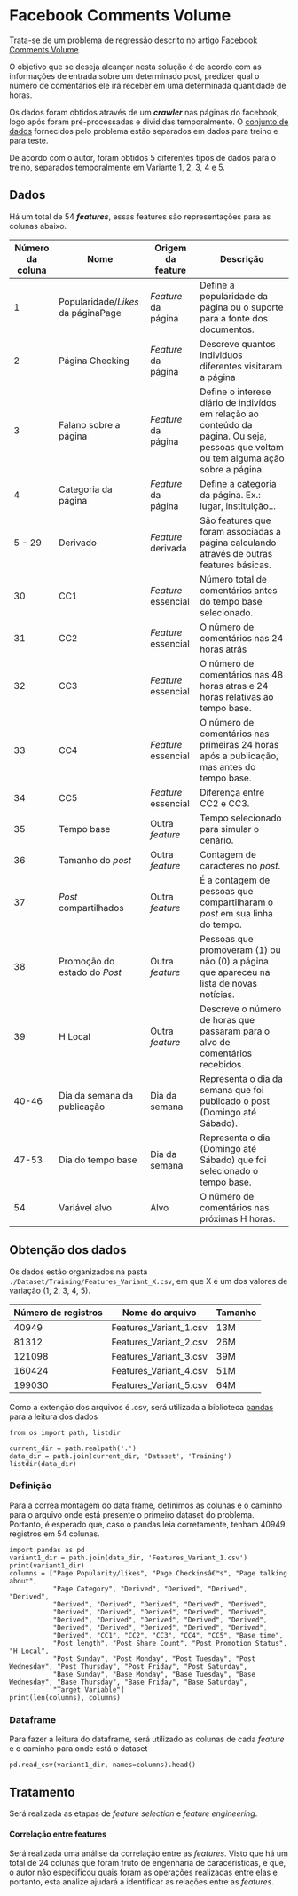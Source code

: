 # Facebook Comments Volume

Trata-se de um problema de regressão descrito no
artigo [Facebook Comments
Volume](http://uksim.info/uksim2015/data/8713a015.pdf). 

O objetivo que se
deseja alcançar nesta solução é de acordo com as informações de entrada sobre um
determinado post, predizer qual o número de comentários ele irá receber em uma
determinada quantidade de horas.

Os dados foram obtidos através de um
***crawler*** nas páginas do facebook, logo após foram pré-processadas e
divididas temporalmente. O [conjunto de dados](./Dataset.zip) fornecidos pelo
problema estão separados em dados para treino e para teste.

De acordo com o
autor, foram obtidos 5 diferentes tipos de dados para o treino, separados
temporalmente em Variante 1, 2, 3, 4 e 5.

## Dados

Há um total de 54
***features***, essas features são representações para as colunas abaixo.

|Número da coluna|Nome|Origem da feature|Descrição|
|----------------|----|-----------------|---------|
|1|Popularidade/*Likes* da páginaPage|*Feature* da página|Define a popularidade da página ou o suporte para a fonte dos documentos.|
|2|Página Checking|*Feature* da página|Descreve quantos individuos diferentes visitaram a página|
|3|Falano sobre a página|*Feature* da página|Define o interese diário de indivídos em relação ao conteúdo da página. Ou seja, pessoas que voltam ou tem alguma ação sobre a página.|
|4|Categoria da página|*Feature* da página|Define a categoria da página. Ex.: lugar, instituição...|
|5 - 29|Derivado|*Feature* derivada |São features que foram associadas a página calculando através de outras features básicas.|
|30|CC1|*Feature* essencial|Número total de comentários antes do tempo base selecionado.|
|31|CC2|*Feature* essencial|O número de comentários nas 24 horas atrás|            
|32|CC3|*Feature* essencial|O número de comentários nas 48 horas atras e 24 horas relativas ao tempo base.|
|33|CC4|*Feature* essencial|O número de comentários nas primeiras 24 horas após a publicação, mas antes do tempo base.|
|34|CC5|*Feature* essencial|Diferença entre CC2 e CC3.|
|35|Tempo base|Outra *feature*|Tempo selecionado para simular o cenário.|
|36|Tamanho do *post*|Outra *feature*|Contagem de caracteres no *post*.|
|37|*Post* compartilhados|Outra *feature*|É a contagem de pessoas que compartilharam o *post* em sua linha do tempo.|
|38|Promoção do estado do *Post*|Outra *feature*|Pessoas que promoveram (1) ou não (0) a página que apareceu na lista de novas notícias.|
|39|H Local|Outra *feature*|Descreve o número de horas que passaram para o alvo de comentários recebidos.|
|40-46|Dia da semana da publicação|Dia da semana|Representa o dia da semana que foi publicado o post (Domingo até Sábado).|
|47-53|Dia do tempo base|Dia da semana|Representa o dia (Domingo até Sábado) que foi selecionado o tempo base.|
|54|Variável alvo|Alvo|O número de comentários nas próximas H horas.|

## Obtenção dos dados

Os dados estão organizados na pasta
`./Dataset/Training/Features_Variant_X.csv`, em que X é um dos valores de
variação (1, 2, 3, 4, 5).

|Número de registros|Nome do arquivo|Tamanho|
|-------------------|---------------|-------|
|40949|Features_Variant_1.csv|13M|
|81312|Features_Variant_2.csv|26M|
|121098|Features_Variant_3.csv|39M|
|160424|Features_Variant_4.csv|51M|
|199030|Features_Variant_5.csv|64M|

Como a
extenção dos arquivos é .csv, será utilizada a biblioteca
[pandas](http://pandas.pydata.org/) para a leitura dos dados

```{.python .input}
from os import path, listdir

current_dir = path.realpath('.')
data_dir = path.join(current_dir, 'Dataset', 'Training')
listdir(data_dir)
```

### Definição

Para a correa montagem do data frame, definimos as colunas e o
caminho para o arquivo onde está presente o primeiro dataset do problema.
Portanto, é esperado que, caso o pandas leia corretamente, tenham 40949
registros em 54 colunas.

```{.python .input}
import pandas as pd
variant1_dir = path.join(data_dir, 'Features_Variant_1.csv')
print(variant1_dir)
columns = ["Page Popularity/likes", "Page Checkinsâ€™s", "Page talking about",
           "Page Category", "Derived", "Derived", "Derived", "Derived",
           "Derived", "Derived", "Derived", "Derived", "Derived",
           "Derived", "Derived", "Derived", "Derived", "Derived", 
           "Derived", "Derived", "Derived", "Derived", "Derived", 
           "Derived", "Derived", "Derived", "Derived", "Derived",
           "Derived", "CC1", "CC2", "CC3", "CC4", "CC5", "Base time",
           "Post length", "Post Share Count", "Post Promotion Status", "H Local",
           "Post Sunday", "Post Monday", "Post Tuesday", "Post Wednesday", "Post Thursday", "Post Friday", "Post Saturday",
           "Base Sunday", "Base Monday", "Base Tuesday", "Base Wednesday", "Base Thursday", "Base Friday", "Base Saturday",
           "Target Variable"]
print(len(columns), columns)
```

### Dataframe

Para fazer a leitura do dataframe, será utilizado as colunas de
cada *feature* e o caminho para onde está o dataset

```{.python .input}
pd.read_csv(variant1_dir, names=columns).head()
```

## Tratamento

Será realizada as etapas de *feature selection* e *feature
engineering*.

#### Correlação entre features

Será realizada uma análise da
correlação entre as *features*. Visto que há um total de 24 colunas que foram
fruto de engenharia de caracerísticas, e que, o autor não especificou quais
foram as operações realizadas entre elas e portanto, esta análize ajudará a
identificar as relações entre as *features*.
